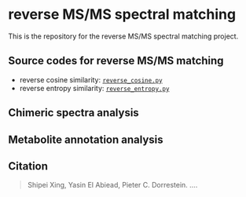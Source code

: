 # reverse MS/MS spectral matching

This is the repository for the reverse MS/MS spectral matching project.

## Source codes for reverse MS/MS matching
- reverse cosine similarity: [`reverse_cosine.py`](https://github.com/Philipbear/reverse_MSMS_matching/blob/main/reverse_search/reverse_cos.py)
- reverse entropy similarity: [`reverse_entropy.py`](https://github.com/Philipbear/reverse_MSMS_matching/blob/main/reverse_search/reverse_entropy.py)

## Chimeric spectra analysis

## Metabolite annotation analysis


## Citation

> Shipei Xing, Yasin El Abiead, Pieter C. Dorrestein. ....
